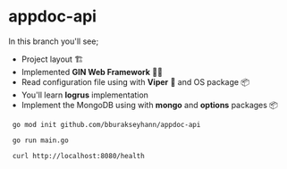 # appdoc-api

In this branch you'll see;

* Project layout :building_construction:
* Implemented <b>GIN Web Framework</b> :genie_man:
* Read configuration file using with <b>Viper</b> :snake: and OS package :package:
* You'll learn <b>logrus</b> implementation
* Implement the MongoDB using with <b>mongo</b> and <b>options</b> packages :package:


```
 go mod init github.com/bburakseyhann/appdoc-api
```

```
 go run main.go
```


```
 curl http://localhost:8080/health
```

